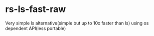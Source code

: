 # rs-ls-fast-raw
Very simple ls alternative(simple but up to 10x faster than ls) using os dependent API(less portable)
